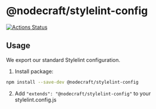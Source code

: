 # @nodecraft/stylelint-config
[![Actions Status](https://github.com/nodecraft/stylelint-config/workflows/Test/badge.svg)](https://github.com/nodecraft/stylelint-config/actions)

## Usage

We export our standard Stylelint configuration.

1. Install package:

```sh
npm install --save-dev @nodecraft/stylelint-config
```

2. Add `"extends": "@nodecraft/stylelint-config"` to your stylelint.config.js
